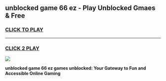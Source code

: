 
## unblocked game 66 ez - Play Unblocked Gmaes & Free
<h3>
<a href="https://news.freeplayer.one?title=unblocked_game_66_ez&ref=16F">CLICK TO PLAY</a></h3>
<hr>

<h3>
<a href="https://news.freeplayer.one?title=unblocked_game_66_ez&ref=16F">CLICK 2 PLAY</a>
  
</h3>

<a href="https://news.freeplayer.one?title=unblocked_game_66_ez&ref=16F/"><img src="https://clearcache.store/games.png"></a>


**unblocked game 66 ez games unblocked: Your Gateway to Fun and Accessible Online Gaming**
